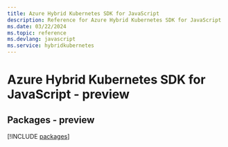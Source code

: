 ```yaml
---
title: Azure Hybrid Kubernetes SDK for JavaScript
description: Reference for Azure Hybrid Kubernetes SDK for JavaScript
ms.date: 03/22/2024
ms.topic: reference
ms.devlang: javascript
ms.service: hybridkubernetes
---
```

# Azure Hybrid Kubernetes SDK for JavaScript - preview
## Packages - preview
[!INCLUDE [packages](hybrid-kubernetes-index.md)]